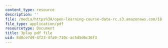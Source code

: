 ```yaml
---
content_type: resource
description: ''
file: /media/https%3A/open-learning-course-data-rc.s3.amazonaws.com/18-01sc-single-variable-calculus-fall-2010/8d8ce7d94f234fa9710cac5d5d6c36f3_wOHrNt9ScYs.pdf
file_type: application/pdf
resourcetype: Document
title: 3play pdf file
uid: 8d8ce7d9-4f23-4fa9-710c-ac5d5d6c36f3
---
```

